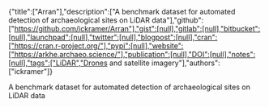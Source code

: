 {"title":["Arran"],"description":["A benchmark dataset for automated detection of archaeological sites on LiDAR data"],"github":["https://github.com/ickramer/Arran"],"gist":[null],"gitlab":[null],"bitbucket":[null],"launchpad":[null],"twitter":[null],"blogpost":[null],"cran":["https://cran.r-project.org/"],"pypi":[null],"website":["https://arkhe.archaeo.science/"],"publication":[null],"DOI":[null],"notes":[null],"tags":["LiDAR","Drones and satellite imagery"],"authors":["ickramer"]}

A benchmark dataset for automated detection of archaeological sites on LiDAR data